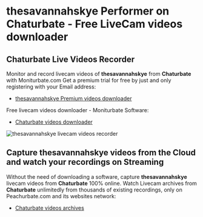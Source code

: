 # thesavannahskye Performer on Chaturbate - Free LiveCam videos downloader

## Chaturbate Live Videos Recorder

Monitor and record livecam videos of **thesavannahskye** from **Chaturbate** with Moniturbate.com
Get a premium trial for free by just and only registering with your Email address:
* [thesavannahskye Premium videos downloader](https://moniturbate.com/request-demo-licence-key.html)

Free livecam videos downloader - Moniturbate Software:
* [Chaturbate videos downloader](https://moniturbate.com/moniturbate-download-software.html)

![thesavannahskye livecam videos recorder](https://peachurnet.com/templates/moniturbate-software.png)


## Capture thesavannahskye videos from the Cloud and watch your recordings on Streaming

Without the need of downloading a software, capture **thesavannahskye** livecam videos from **Chaturbate** 100% online.
Watch Livecam archives from **Chaturbate** unlimitedly from thousands of existing recordings, only on Peachurbate.com and its websites network:
* [Chaturbate videos archives](https://peachurnet.com/)